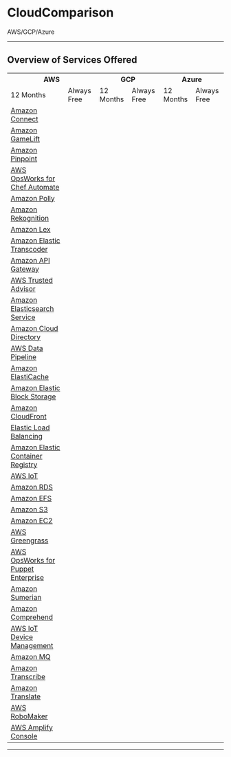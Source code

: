 # CloudComparison

AWS/GCP/Azure

---

## Overview of Services Offered

<table>
  <tr>
    <th colspan="2">AWS</th>
    <th colspan="2">GCP</th>
    <th colspan="2">Azure</th>
  </tr>
  <tr>
    <td>12 Months</td>
    <td>Always Free</td>
    <td>12 Months</td>
    <td>Always Free</td>
    <td>12 Months</td>
    <td>Always Free</td>
  </tr>
  <tr>
    <td>
      <a href="https://aws.amazon.com/connect">Amazon Connect</a>
    </td>
  </tr>
  <tr>
    <td>
      <a href="https://aws.amazon.com/gamelift">Amazon GameLift</a>
    </td>
  </tr>
  <tr>
    <td>
      <a href="https://aws.amazon.com/pinpoint">Amazon Pinpoint</a>
    </td>
  </tr>
  <tr>
    <td>
      <a href="https://aws.amazon.com/opsworks/chefautomate">AWS OpsWorks for Chef Automate</a>
    </td>
  </tr>
  <tr>
    <td>
      <a href="https://aws.amazon.com/polly">Amazon Polly</a>
    </td>
  </tr>
  <tr>
    <td>
      <a href="https://aws.amazon.com/rekognition">Amazon Rekognition</a>
    </td>
  </tr>
  <tr>
    <td>
      <a href="https://aws.amazon.com/lex">Amazon Lex</a>
    </td>
  </tr>
  <tr>
    <td>
      <a href="https://aws.amazon.com/elastictranscoder">Amazon Elastic Transcoder</a>
    </td>
  </tr>
  <tr>
    <td>
      <a href="https://aws.amazon.com/api-gateway">Amazon API Gateway</a>
    </td>
  </tr>
  <tr>
    <td>
      <a href="https://aws.amazon.com/premiumsupport/trustedadvisor">AWS Trusted Advisor</a>
    </td>
  </tr>
  <tr>
    <td>
      <a href="https://aws.amazon.com/elasticsearch-service">Amazon Elasticsearch Service</a>
    </td>
  </tr>
  <tr>
    <td>
      <a href="https://aws.amazon.com/clouddirectory">Amazon Cloud Directory</a>
    </td>
  </tr>
  <tr>
    <td>
      <a href="https://aws.amazon.com/datapipeline">AWS Data Pipeline</a>
    </td>
  </tr>
  <tr>
    <td>
      <a href="https://aws.amazon.com/elasticache">Amazon ElastiCache</a>
    </td>
  </tr>
  <tr>
    <td>
      <a href="https://aws.amazon.com/ebs">Amazon Elastic Block Storage</a>
    </td>
  </tr>
  <tr>
    <td>
      <a href="https://aws.amazon.com/cloudfront">Amazon CloudFront</a>
    </td>
  </tr>
  <tr>
    <td>
      <a href="https://aws.amazon.com/elasticloadbalancing">Elastic Load Balancing</a>
    </td>
  </tr>
  <tr>
    <td>
      <a href="https://aws.amazon.com/ecr">Amazon Elastic Container Registry</a>
    </td>
  </tr>
  <tr>
    <td>
      <a href="https://aws.amazon.com/iot">AWS IoT</a>
    </td>
  </tr>
  <tr>
    <td>
      <a href="https://aws.amazon.com/rds">Amazon RDS</a>
    </td>
  </tr>
  <tr>
    <td>
      <a href="https://aws.amazon.com/efs">Amazon EFS</a>
    </td>
  </tr>
  <tr>
    <td>
      <a href="https://aws.amazon.com/s3">Amazon S3</a>
    </td>
  </tr>
  <tr>
    <td>
      <a href="https://aws.amazon.com/ec2">Amazon EC2</a>
    </td>
  </tr>
  <tr>
    <td>
      <a href="https://aws.amazon.com/greengrass">AWS Greengrass</a>
    </td>
  </tr>
  <tr>
    <td>
      <a href="https://aws.amazon.com/opsworks/puppetenterprise">AWS OpsWorks for Puppet Enterprise</a>
    </td>
  </tr>
  <tr>
    <td>
      <a href="https://aws.amazon.com/sumerian">Amazon Sumerian</a>
    </td>
  </tr>
  <tr>
    <td>
      <a href="https://aws.amazon.com/comprehend">Amazon Comprehend</a>
    </td>
  </tr>
  <tr>
    <td>
      <a href="https://aws.amazon.com/iot-device-management">AWS IoT Device Management</a>
    </td>
  </tr>
  <tr>
    <td>
      <a href="https://aws.amazon.com/amazon-mq">Amazon MQ</a>
    </td>
  </tr>
  <tr>
    <td>
      <a href="https://aws.amazon.com/transcribe">Amazon Transcribe</a>
    </td>
  </tr>
  <tr>
    <td>
      <a href="https://aws.amazon.com/translate">Amazon Translate</a>
    </td>
  </tr>
  <tr>
    <td>
      <a href="https://aws.amazon.com/robomaker">AWS RoboMaker</a>
    </td>
  </tr>
  <tr>
    <td>
      <a href="https://aws.amazon.com/amplify/console">AWS Amplify Console</a>
    </td>
  </tr>
</table>

---